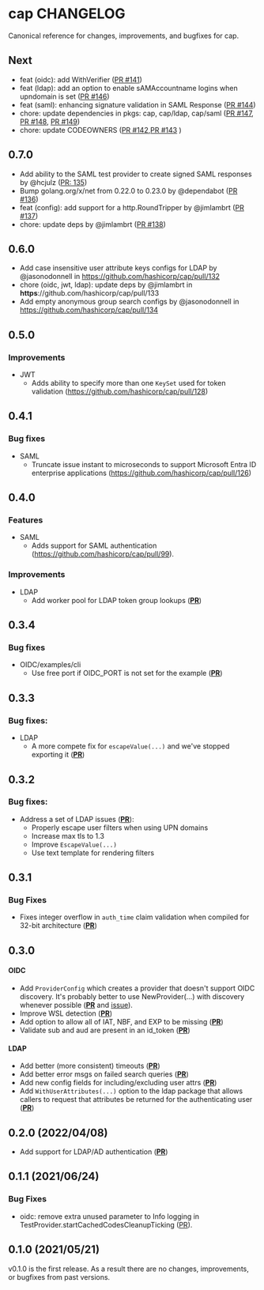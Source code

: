 # cap CHANGELOG

Canonical reference for changes, improvements, and bugfixes for cap.

## Next

* feat (oidc): add WithVerifier ([PR #141](https://github.com/hashicorp/cap/pull/141))
* feat (ldap): add an option to enable sAMAccountname logins when upndomain is set ([PR #146](https://github.com/hashicorp/cap/pull/146))
* feat (saml): enhancing signature validation in SAML Response ([PR #144](https://github.com/hashicorp/cap/pull/144))
* chore: update dependencies in pkgs: cap, cap/ldap, cap/saml ([PR
  #147](https://github.com/hashicorp/cap/pull/147), [PR
  #148](https://github.com/hashicorp/cap/pull/148), [PR
  #149](https://github.com/hashicorp/cap/pull/149))
* chore: update CODEOWNERS ([PR
  #142](https://github.com/hashicorp/cap/pull/142),[PR
  #143](https://github.com/hashicorp/cap/pull/143) )

## 0.7.0

* Add ability to the SAML test provider to create signed SAML responses by
  @hcjulz ([PR: 135](https://github.com/hashicorp/cap/pull/135))
* Bump golang.org/x/net from 0.22.0 to 0.23.0 by @dependabot ([PR #136](https://github.com/hashicorp/cap/pull/136))
* feat (config): add support for a http.RoundTripper by @jimlambrt ([PR #137](https://github.com/hashicorp/cap/pull/137))
* chore: update deps by @jimlambrt ([PR #138](https://github.com/hashicorp/cap/pull/138))

## 0.6.0

* Add case insensitive user attribute keys configs for LDAP by @jasonodonnell in https://github.com/hashicorp/cap/pull/132
* chore (oidc, jwt, ldap): update deps by @jimlambrt in **https**://github.com/hashicorp/cap/pull/133
* Add empty anonymous group search configs by @jasonodonnell in https://github.com/hashicorp/cap/pull/134

## 0.5.0

### Improvements

* JWT
  * Adds ability to specify more than one `KeySet` used for token validation (https://github.com/hashicorp/cap/pull/128)

## 0.4.1

### Bug fixes

* SAML
  * Truncate issue instant to microseconds to support Microsoft Entra ID enterprise applications (https://github.com/hashicorp/cap/pull/126)

## 0.4.0

### Features

* SAML 
  * Adds support for SAML authentication (https://github.com/hashicorp/cap/pull/99).

### Improvements

* LDAP
  * Add worker pool for LDAP token group lookups ([**PR**](https://github.com/hashicorp/cap/pull/98))

## 0.3.4

### Bug fixes

* OIDC/examples/cli
  * Use free port if OIDC_PORT is not set for the example ([**PR**](https://github.com/hashicorp/cap/pull/79))


## 0.3.3
### Bug fixes:
* LDAP
  * A more compete fix for `escapeValue(...)` and we've stopped exporting it ([**PR**](https://github.com/hashicorp/cap/pull/78))
## 0.3.2

### Bug fixes:
* Address a set of LDAP issues ([**PR**](https://github.com/hashicorp/cap/pull/77)):
  * Properly escape user filters when using UPN domains
  * Increase max tls to 1.3
  * Improve `EscapeValue(...)`
  * Use text template for rendering filters

## 0.3.1

### Bug Fixes
* Fixes integer overflow in `auth_time` claim validation when compiled for 32-bit 
  architecture ([**PR**](https://github.com/hashicorp/cap/pull/76))

## 0.3.0
#### OIDC
* Add `ProviderConfig` which creates a provider that doesn't support
  OIDC discovery. It's probably better to use NewProvider(...) with discovery
  whenever possible ([**PR**](https://github.com/hashicorp/cap/pull/57) and [issue](https://github.com/hashicorp/cap/issues/55)).
* Improve WSL detection ([**PR**](https://github.com/hashicorp/cap/pull/51))
* Add option to allow all of IAT, NBF, and EXP to be missing
  ([**PR**](https://github.com/hashicorp/cap/pull/50))
* Validate sub and aud are present in an id_token ([**PR**](https://github.com/hashicorp/cap/pull/48))

#### LDAP
* Add better (more consistent) timeouts ([**PR**](https://github.com/hashicorp/cap/pull/61))
* Add better error msgs on failed search queries ([**PR**](https://github.com/hashicorp/cap/pull/60))
* Add new config fields for including/excluding user attrs ([**PR**](https://github.com/hashicorp/cap/pull/59))
* Add `WithUserAttributes(...)` option to the ldap package that allows callers
  to request that attributes be returned for the authenticating user ([**PR**](https://github.com/hashicorp/cap/pull/58))



## 0.2.0 (2022/04/08)
* Add support for LDAP/AD authentication ([**PR**](https://github.com/hashicorp/cap/pull/47))
  

## 0.1.1 (2021/06/24)

### Bug Fixes

* oidc: remove extra unused parameter to Info logging in TestProvider.startCachedCodesCleanupTicking
  ([PR](https://github.com/hashicorp/cap/pull/42)).

## 0.1.0 (2021/05/21)

v0.1.0 is the first release.  As a result there are no changes, improvements, or bugfixes from past versions.

